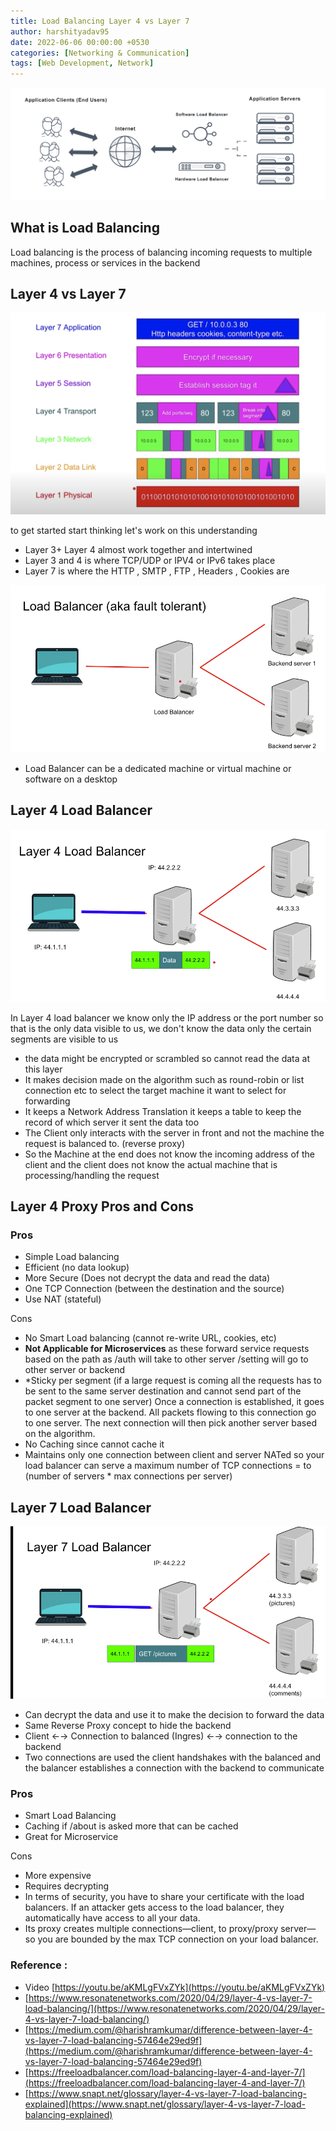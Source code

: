 ```yaml
---
title: Load Balancing Layer 4 vs Layer 7
author: harshityadav95
date: 2022-06-06 00:00:00 +0530
categories: [Networking & Communication]
tags: [Web Development, Network]
---
```



![harshityadav95](https://raw.githubusercontent.com/harshityadav95/staticfiles/main/Load%20Balancing%20Layer%204%20vs%20Layer%207/Untitled.png)

## What is Load Balancing

Load balancing is the process of balancing incoming requests to multiple machines, process or services in the backend 

## Layer 4 vs Layer 7

![harshityadav95](https://raw.githubusercontent.com/harshityadav95/staticfiles/main/Load%20Balancing%20Layer%204%20vs%20Layer%207/Untitled%201.png)

to get started start thinking let's work on this understanding

- Layer 3+ Layer 4 almost work together and intertwined
- Layer 3 and 4 is where TCP/UDP or IPV4 or IPv6 takes place
- Layer 7 is where the HTTP , SMTP , FTP , Headers , Cookies are

![harshityadav95](https://raw.githubusercontent.com/harshityadav95/staticfiles/main/Load%20Balancing%20Layer%204%20vs%20Layer%207/Untitled%202.png)

- Load Balancer can be a dedicated machine or virtual machine or software  on a desktop

## Layer 4 Load Balancer

![harshityadav95](https://raw.githubusercontent.com/harshityadav95/staticfiles/main/Load%20Balancing%20Layer%204%20vs%20Layer%207/Untitled%203.png)

In Layer 4 load balancer we know only the IP address or the port number so that is the only data visible to us, we don't know the data only the certain segments are visible to us

- the data might be encrypted or scrambled so cannot read the data at this layer
- It makes decision made on the algorithm such as round-robin or list connection etc to select the target machine it want to select for forwarding
- It keeps a Network Address Translation it keeps a table to keep the record of which server it sent the data too
- The Client only interacts with the server in front and not the machine the request is balanced to. (reverse proxy)
- So the Machine at the end does not know the incoming address of the client and the client does not know the actual machine that is processing/handling the  request

## Layer 4 Proxy Pros and Cons

### Pros

- Simple Load balancing
- Efficient (no data lookup)
- More Secure (Does not decrypt the data and read the data)
- One TCP Connection (between the destination and the source)
- Use NAT (stateful)

Cons

- No Smart Load balancing (cannot re-write URL, cookies, etc)
- **Not Applicable for Microservices** as these forward service requests based on the path as /auth will take to other server /setting will go to other server or backend
- *Sticky per segment (if a large request is coming all the requests has to be sent to the same server destination and cannot send part of the packet segment to one server) Once a connection is established, it goes to one server at the backend. All packets flowing to this connection go to one server. The next connection will then pick another server based on the algorithm.
- No Caching since cannot cache it
- Maintains only one connection between client and server NATed so your load balancer can serve a maximum number of TCP connections = to (number of servers * max connections per server)

## Layer 7 Load Balancer

![harshityadav95](https://raw.githubusercontent.com/harshityadav95/staticfiles/main/Load%20Balancing%20Layer%204%20vs%20Layer%207/Untitled%204.png)

- Can decrypt the data and use it to make the decision to forward the data
- Same Reverse Proxy concept to hide the backend
- Client ←→ Connection to balanced (Ingres) ←→ connection to the backend
- Two connections are used the client handshakes with the balanced and the balancer establishes a connection with the backend to communicate

### Pros

- Smart Load Balancing
- Caching if /about is asked more that can be cached
- Great for Microservice

Cons

- More expensive
- Requires decrypting
- In terms of security, you have to share your certificate with the load balancers. If an attacker gets access to the load balancer, they automatically have access to all your data.
- Its proxy creates multiple connections—client, to proxy/proxy server—so you are bounded by the max TCP connection on your load balancer.


### Reference :

- Video [https://youtu.be/aKMLgFVxZYk](https://youtu.be/aKMLgFVxZYk)
- [https://www.resonatenetworks.com/2020/04/29/layer-4-vs-layer-7-load-balancing/](https://www.resonatenetworks.com/2020/04/29/layer-4-vs-layer-7-load-balancing/)
- [https://medium.com/@harishramkumar/difference-between-layer-4-vs-layer-7-load-balancing-57464e29ed9f](https://medium.com/@harishramkumar/difference-between-layer-4-vs-layer-7-load-balancing-57464e29ed9f)
- [https://freeloadbalancer.com/load-balancing-layer-4-and-layer-7/](https://freeloadbalancer.com/load-balancing-layer-4-and-layer-7/)
- [https://www.snapt.net/glossary/layer-4-vs-layer-7-load-balancing-explained](https://www.snapt.net/glossary/layer-4-vs-layer-7-load-balancing-explained)
